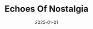 ---
layout: track
title: Echoes Of Nostalgia
permalink: /tracks/echoes-of-nostalgia/
description: "A StudioRich lo-fi track."
image: /assets/covers/echoes-of-nostalgia.webp
date: 2025-01-01
duration: "240.0"
album: "Stranger Vibes"
mood: [Aggressive]
genre: [lo-fi]
---